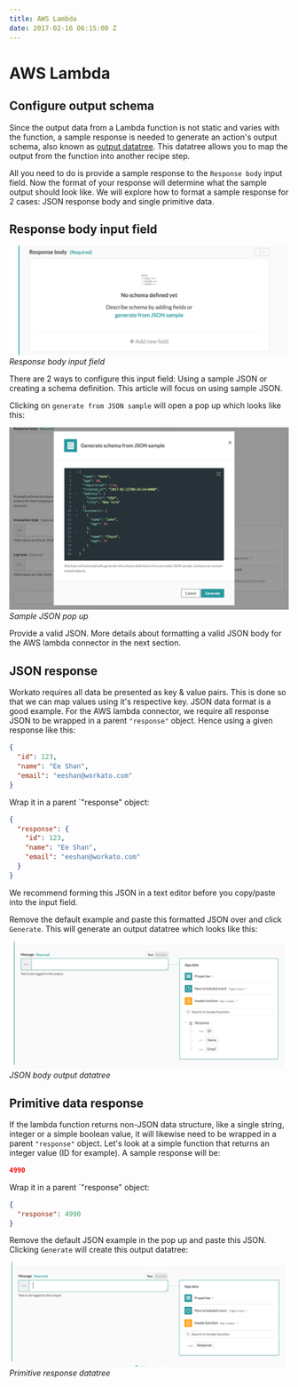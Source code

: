 ```yaml
---
title: AWS Lambda
date: 2017-02-16 06:15:00 Z
---
```


# AWS Lambda

## Configure output schema

Since the output data from a Lambda function is not static and varies with the function, a sample response is needed to generate an action's output schema, also known as [output datatree](/workato-concepts.md#data-tree-and-pills). This datatree allows you to map the output from the function into another recipe step.

All you need to do is provide a sample response to the `Response body` input field. Now the format of your response will determine what the sample output should look like. We will explore how to format a sample response for 2 cases: JSON response body and single primitive data.

## Response body input field

![Schema Designer](/assets/images/aws_lambda/response_body_input_field.png)
*Response body input field*

There are 2 ways to configure this input field: Using a sample JSON or creating a schema definition. This article will focus on using sample JSON.

Clicking on `generate from JSON sample` will open a pop up which looks like this:

![Sample JSON pop up](/assets/images/aws_lambda/sample_json_pop_up.png)
*Sample JSON pop up*

Provide a valid JSON. More details about formatting a valid JSON body for the AWS lambda connector in the next section.

## JSON response

Workato requires all data be presented as key & value pairs. This is done so that we can map values using it's respective key. JSON data format is a good example. For the AWS lambda connector, we require all response JSON to be wrapped in a parent `"response"` object. Hence using a given response like this:

```json
{
  "id": 123,
  "name": "Ee Shan",
  "email": "eeshan@workato.com"
}
```

Wrap it in a parent `"response" object:

```json
{
  "response": {
    "id": 123,
    "name": "Ee Shan",
    "email": "eeshan@workato.com"
  }
}
```

We recommend forming this JSON in a text editor before you copy/paste into the input field.

Remove the default example and paste this formatted JSON over and click `Generate`. This will generate an output datatree which looks like this:

![JSON body output datatree](/assets/images/aws_lambda/json_output_datatree.png)
*JSON body output datatree*

## Primitive data response

If the lambda function returns non-JSON data structure, like a single string, integer or a simple boolean value, it will likewise need to be wrapped in a parent `"response"` object. Let's look at a simple function that returns an integer value (ID for example). A sample response will be:

```json
4990
```

Wrap it in a parent `"response" object:

```json
{
  "response": 4990
}
```

Remove the default JSON example in the pop up and paste this JSON. Clicking `Generate` will create this output datatree:

![Primitive response output datatree](/assets/images/aws_lambda/primitive_output_datatree.png)
*Primitive response datatree*

